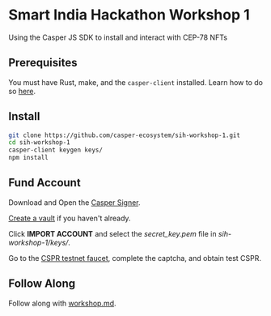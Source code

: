 # Smart India Hackathon Workshop 1
Using the Casper JS SDK to install and interact with CEP-78 NFTs

## Prerequisites
You must have Rust, make, and the `casper-client` installed.
Learn how to do so [here](https://docs.casperlabs.io/workflow/setup/).

## Install

```bash
git clone https://github.com/casper-ecosystem/sih-workshop-1.git
cd sih-workshop-1
casper-client keygen keys/
npm install
```

## Fund Account
Download and Open the [Casper Signer](https://chrome.google.com/webstore/detail/casper-signer/djhndpllfiibmcdbnmaaahkhchcoijce).

[Create a vault](https://docs.casperlabs.io/workflow/signer-guide/#12-logging-in-to-the-casper-signer) if you haven't already.

Click **IMPORT ACCOUNT** and select the *secret_key.pem* file in *sih-workshop-1/keys/*.

Go to the [CSPR testnet faucet](https://testnet.cspr.live/tools/faucet), complete the captcha, and obtain test CSPR.

## Follow Along

Follow along with [workshop.md](workshop.md).

